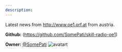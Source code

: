 ```yaml
---
description: 
---
```

Latest news from http://www.oe1.orf.at from austria.

**Github:** (https://github.com/SomePati/skill-radio-oe1)

**Owner:** [@SomePati](https://github.com/SomePati) ![avatart](https://avatars0.githubusercontent.com/u/12695562?v=4)

